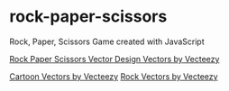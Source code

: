 # rock-paper-scissors

Rock, Paper, Scissors Game created with JavaScript

<a href="https://www.vecteezy.com/vector-art/690876-rock-paper-scissors-vector-design">Rock Paper Scissors Vector Design Vectors by Vecteezy</a>

<a href="https://www.vecteezy.com/free-vector/cartoon">Cartoon Vectors by Vecteezy</a>
<a href="https://www.vecteezy.com/free-vector/rock">Rock Vectors by Vecteezy</a>
